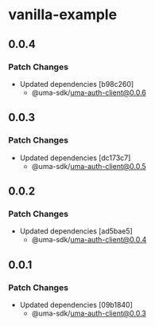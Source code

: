 # vanilla-example

## 0.0.4

### Patch Changes

- Updated dependencies [b98c260]
  - @uma-sdk/uma-auth-client@0.0.6

## 0.0.3

### Patch Changes

- Updated dependencies [dc173c7]
  - @uma-sdk/uma-auth-client@0.0.5

## 0.0.2

### Patch Changes

- Updated dependencies [ad5bae5]
  - @uma-sdk/uma-auth-client@0.0.4

## 0.0.1

### Patch Changes

- Updated dependencies [09b1840]
  - @uma-sdk/uma-auth-client@0.0.3
